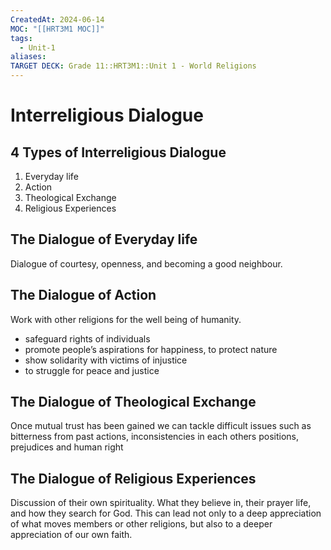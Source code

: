 ```yaml
---
CreatedAt: 2024-06-14
MOC: "[[HRT3M1 MOC]]"
tags:
  - Unit-1
aliases: 
TARGET DECK: Grade 11::HRT3M1::Unit 1 - World Religions
---
```


# Interreligious Dialogue

## 4 Types of Interreligious Dialogue
1. Everyday life
2. Action
3. Theological Exchange
4. Religious Experiences


## The Dialogue of Everyday life
Dialogue of courtesy, openness, and becoming a good neighbour.


## The Dialogue of Action
Work with other religions for the well being of humanity.
- safeguard rights of individuals
- promote people’s aspirations for happiness, to protect nature
- show solidarity with victims of injustice
- to struggle for peace and justice


## The Dialogue of Theological Exchange
Once mutual trust has been gained we can tackle difficult issues such as bitterness from past actions, inconsistencies in each others positions, prejudices and human right



## The Dialogue of Religious Experiences
Discussion of their own spirituality. What they believe in, their prayer life, and how they search for God. This can lead not only to a deep appreciation of what moves members or other religions, but also to a deeper appreciation of our own faith.

